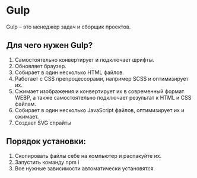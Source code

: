# Gulp
Gulp – это менеджер задач и сборщик проектов.
## Для чего нужен Gulp?
1. Самостоятельно конвертирует и подключает шрифты.
2. Обновляет браузер.
3. Собирает в один несколько HTML файлов.
4. Работает с CSS препроцессорами, например SCSS и оптимизирует их.
5. Сжимает изображения и конвертирует их в современный формат WEBP, а также самостоятельно подключает результат к HTML и CSS файлам.
6. Собирает в один несколько JavaScript файлов, оптимизирует их и сжимает.
7. Создает SVG спрайты

## Порядок установки:
1. Скопировать файлы себе на компьютер и распакуйте их.
2. Запустить команду npm i
3. Все нужные зависимости автоматически установятся.
 
